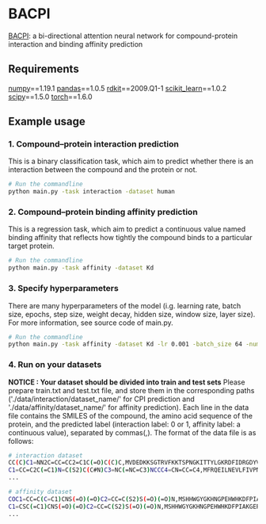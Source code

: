# BACPI

[BACPI](https://academic.oup.com/bioinformatics/article-abstract/38/7/1995/6511437): a bi-directional attention neural network for compound-protein interaction and binding affinity prediction

## Requirements

[numpy](https://numpy.org/)==1.19.1
[pandas](https://pandas.pydata.org/)==1.0.5
[rdkit](https://www.rdkit.org/)==2009.Q1-1
[scikit_learn](https://scikit-learn.org/stable/)==1.0.2
[scipy](https://scipy.org/)==1.5.0
[torch](https://pytorch.org/)==1.6.0

## Example usage

### 1. Compound–protein interaction prediction
This is a binary classification task, which aim to predict whether there is an interaction between the compound and the protein or not.
```bash
# Run the commandline
python main.py -task interaction -dataset human

```

### 2. Compound–protein binding affinity prediction
This is a regression task, which aim to predict a continuous value named binding affinity that reflects how tightly the compound binds to a particular target protein.
```bash
# Run the commandline
python main.py -task affinity -dataset Kd

```

### 3. Specify hyperparameters
There are many hyperparameters of the model (i.g. learning rate, batch size, epochs, step size, weight decay, hidden size, window size, layer size). For more information, see source code of main.py.
 ```bash
# Run the commandline
python main.py -task affinity -dataset Kd -lr 0.001 -batch_size 64 -num_epochs 15

```

### 4. Run on your datasets
**NOTICE : Your dataset should be divided into train and test sets**
Please prepare train.txt and test.txt file, and store them in the corresponding paths ('./data/interaction/dataset_name/' for CPI prediction and './data/affinity/dataset_name/' for affinity prediction). Each line in the data file contains the SMILES of the compound, the amino acid sequence of the protein, and the predicted label (interaction label: 0 or 1, affinity label: a continuous value), separated by commas(,). The format of the data file is as follows: 
 ```bash
# interaction dataset
CC(C)C1=NN2C=CC=CC2=C1C(=O)C(C)C,MVDEDKKSGTRVFKKTSPNGKITTYLGKRDFIDRGDYVDLIDGMVLIDEEYIKDNRKVTAHLLAAFRYGREDLDVLGLTFRKDLISETFQVYPQTDKSISRPLSRLQERLKRKLGANAFPFWFEVAPKSASSVTLQPAPGDTGKPCGVDYELKTFVAVTDGSSGEKPKKSALSNTVRLAIRKLTYAPFESRPQPMVDVSKYFMMSSGLLHMEVSLDKEMYYHGESISVNVHIQNNSNKTVKKLKIYIIQVADICLFTTASYSCEVARIESNEGFPVGPGGTLSKVFAVCPLLSNNKDKRGLALDGQLKHEDTNLASSTILDSKTSKESLGIVVQYRVKVRAVLGPLNGELFAELPFTLTHSKPPESPERTDRGLPSIEATNGSEPVDIDLIQLHEELEPRYDDDLIFEDFARMRLHGNDSEDQPSPSANLPPSLL,0
C1=CC=C2C(=C1)N=C(S2)C(C#N)C3=NC(=NC=C3)NCCC4=CN=CC=C4,MFRQEILNEVLFIVPNRYVDLLPSQFGNAMEVIAFDQISERRVVIKKVVLPENFDNWQHWRRAQRELFCTLHIQEENFVKMYSIYTWVETVEEMREFYTVREYMDWNLRNFILSTPEKLDHKVIKSIFFDVCLAVQYMHSIRVGHRDLKPENVLINYEAIAKISGFAHANREDPFVNTPYIVQRFYRAPEILCETMDNNKPSVDIWSLGCILAELLTGKILFTGQTQIDQFFQIVRFLGNPDLSFYMQMPDSARTFFLGLPMNQYQKPTNIHEHFPNSLFLDTMISEPIDCDLARDLLFRMLVINPDDRIDIQKILVHPYLEEVWSNIVIDNKIEEKYPPIALRRFFEFQAFSPPRQMKDEIFSTLTEFGQQYNIFNNSRN,1
...

# affinity dataset
COC1=CC=C(C=C1)CNS(=O)(=O)C2=CC=C(S2)S(=O)(=O)N,MSHHWGYGKHNGPEHWHKDFPIAKGERQSPVDIDTHTAKYDPSLKPLSVSYDQATSLRILNNGHAFNVEFDDSQDKAVLKGGPLDGTYRLIQFHFHWGSLDGQGSEHTVDKKKYAAELHLVHWNTKYGDFGKAVQQPDGLAVLGIFLKVGSAKPGLQKVVDVLDSIKTKGKSADFTNFDPRGLLPESLDYWTYPGSLTTPPLLECVTWIVLKEPISVSSEQVLKFRKLNFNGEGEPEELMVDNWRPAQPLKNRQIKASFK,9.309803919971486
C1=CSC(=C1)CNS(=O)(=O)C2=CC=C(S2)S(=O)(=O)N,MSHHWGYGKHNGPEHWHKDFPIAKGERQSPVDIDTHTAKYDPSLKPLSVSYDQATSLRILNNGHAFNVEFDDSQDKAVLKGGPLDGTYRLIQFHFHWGSLDGQGSEHTVDKKKYAAELHLVHWNTKYGDFGKAVQQPDGLAVLGIFLKVGSAKPGLQKVVDVLDSIKTKGKSADFTNFDPRGLLPESLDYWTYPGSLTTPPLLECVTWIVLKEPISVSSEQVLKFRKLNFNGEGEPEELMVDNWRPAQPLKNRQIKASFK,9.080921907623926
...

```
